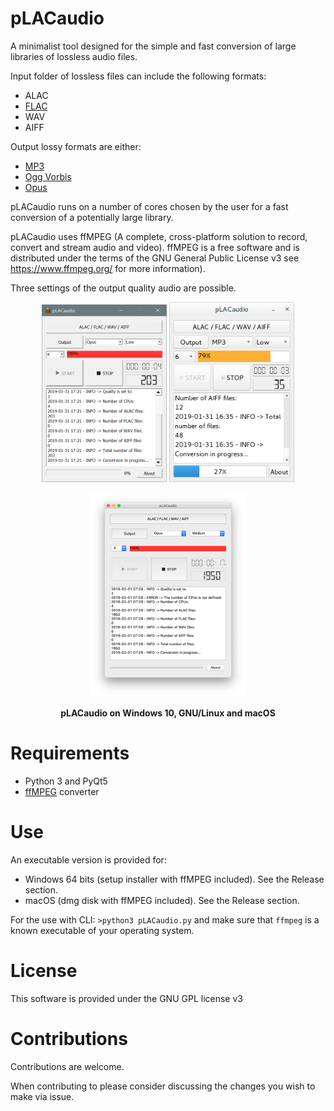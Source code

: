 # pLACaudio

A minimalist tool designed for the simple and fast conversion of large libraries of lossless audio files.

Input folder of lossless files can include the following formats:
- ALAC
- [FLAC](https://xiph.org/flac/)
- WAV
- AIFF

Output lossy formats are either:
- [MP3](http://lame.sourceforge.net/)
- [Ogg Vorbis](https://xiph.org/vorbis/)
- [Opus](http://opus-codec.org/)

pLACaudio runs on a number of cores chosen by the user for a fast conversion of a potentially large library.

pLACaudio uses ffMPEG (A complete, cross-platform solution to record, convert and stream audio and video). ffMPEG is a free software and is distributed under the terms of the GNU General Public License v3 see https://www.ffmpeg.org/ for more information).

Three settings of the output quality audio are possible.

<p align="center">
  <img src="./img/Windows_win10.png" width="200"/>
  <img src="./img/Windows_linux.png" width="200"/>
</p>
<p align="center">
  <img src="./img/Windows_macOS.png" width="250"/>
</p>
<p align="center">
   <b>pLACaudio on Windows 10, GNU/Linux and macOS</b>
</p>

Requirements
============

- Python 3 and PyQt5
- [ffMPEG](https://www.ffmpeg.org) converter

Use
===

An executable version is provided for:
- Windows 64 bits (setup installer with ffMPEG included). See the Release section.
- macOS (dmg disk with ffMPEG included). See the Release section.

For the use with CLI:
`>python3 pLACaudio.py`
and make sure that `ffmpeg` is a known executable of your operating system.


License
=======

This software is provided under the GNU GPL license v3

Contributions
=============

Contributions are welcome.

When contributing to please consider discussing the changes you wish to make via issue.

